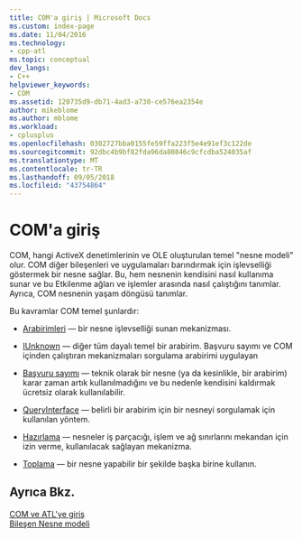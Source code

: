 ```yaml
---
title: COM'a giriş | Microsoft Docs
ms.custom: index-page
ms.date: 11/04/2016
ms.technology:
- cpp-atl
ms.topic: conceptual
dev_langs:
- C++
helpviewer_keywords:
- COM
ms.assetid: 120735d9-db71-4ad3-a730-ce576ea2354e
author: mikeblome
ms.author: mblome
ms.workload:
- cplusplus
ms.openlocfilehash: 0302727bba0155fe59ffa223f5e4e91ef3c122de
ms.sourcegitcommit: 92dbc4b9bf82fda96da80846c9cfcdba524035af
ms.translationtype: MT
ms.contentlocale: tr-TR
ms.lasthandoff: 09/05/2018
ms.locfileid: "43754864"
---
```

# <a name="introduction-to-com"></a>COM'a giriş

COM, hangi ActiveX denetimlerinin ve OLE oluşturulan temel "nesne modeli" olur. COM diğer bileşenleri ve uygulamaları barındırmak için işlevselliği göstermek bir nesne sağlar. Bu, hem nesnenin kendisini nasıl kullanıma sunar ve bu Etkilenme ağları ve işlemler arasında nasıl çalıştığını tanımlar. Ayrıca, COM nesnenin yaşam döngüsü tanımlar.

Bu kavramlar COM temel şunlardır:

- [Arabirimleri](../atl/interfaces-atl.md) — bir nesne işlevselliği sunan mekanizması.

- [IUnknown](../atl/iunknown.md) — diğer tüm dayalı temel bir arabirim. Başvuru sayımı ve COM içinden çalıştıran mekanizmaları sorgulama arabirimi uygulayan

- [Başvuru sayımı](../atl/reference-counting.md) — teknik olarak bir nesne (ya da kesinlikle, bir arabirim) karar zaman artık kullanılmadığını ve bu nedenle kendisini kaldırmak ücretsiz olarak kullanılabilir.

- [QueryInterface](../atl/queryinterface.md) — belirli bir arabirim için bir nesneyi sorgulamak için kullanılan yöntem.

- [Hazırlama](../atl/marshaling.md) — nesneler iş parçacığı, işlem ve ağ sınırlarını mekandan için izin verme, kullanılacak sağlayan mekanizma.

- [Toplama](../atl/aggregation.md) — bir nesne yapabilir bir şekilde başka birine kullanın.

## <a name="see-also"></a>Ayrıca Bkz.

[COM ve ATL'ye giriş](../atl/introduction-to-com-and-atl.md)   
[Bileşen Nesne modeli](/windows/desktop/com/the-component-object-model)

